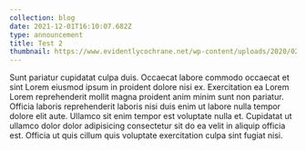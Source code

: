 ```yaml
---
collection: blog
date: 2021-12-01T16:10:07.682Z
type: announcement
title: Test 2
thumbnail: https://www.evidentlycochrane.net/wp-content/uploads/2020/02/crowd-of-young-people.jpg
---
```


<!--StartFragment-->

Sunt pariatur cupidatat culpa duis. Occaecat labore commodo occaecat et sint Lorem eiusmod ipsum in proident dolore nisi ex. Exercitation ea Lorem Lorem reprehenderit mollit magna proident anim minim sunt non pariatur. Officia laboris reprehenderit laboris nisi duis enim ut labore nulla tempor dolore elit aute. Ullamco sit enim tempor est voluptate nulla et. Cupidatat ut ullamco dolor dolor adipisicing consectetur sit do ea velit in aliquip officia est. Officia ut quis cillum quis voluptate exercitation culpa sint fugiat nisi.

<!--EndFragment-->
